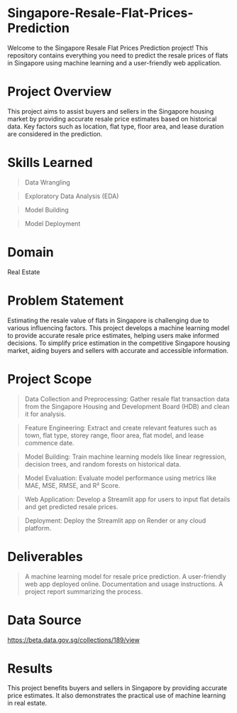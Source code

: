 # Singapore-Resale-Flat-Prices-Prediction
Welcome to the Singapore Resale Flat Prices Prediction project! This repository contains everything you need to predict the resale prices of flats in Singapore using machine learning and a user-friendly web application.

# Project Overview
This project aims to assist buyers and sellers in the Singapore housing market by providing accurate resale price estimates based on historical data. Key factors such as location, flat type, floor area, and lease duration are considered in the prediction.

# Skills Learned
> Data Wrangling

> Exploratory Data Analysis (EDA)

> Model Building

> Model Deployment

# Domain
Real Estate

# Problem Statement
Estimating the resale value of flats in Singapore is challenging due to various influencing factors. This project develops a machine learning model to provide accurate resale price estimates, helping users make informed decisions. To simplify price estimation in the competitive Singapore housing market, aiding buyers and sellers with accurate and accessible information.

# Project Scope
> Data Collection and Preprocessing: Gather resale flat transaction data from the Singapore Housing and Development Board (HDB) and clean it for analysis.

> Feature Engineering: Extract and create relevant features such as town, flat type, storey range, floor area, flat model, and lease commence date.

> Model Building: Train machine learning models like linear regression, decision trees, and random forests on historical data.

> Model Evaluation: Evaluate model performance using metrics like MAE, MSE, RMSE, and R² Score.

> Web Application: Develop a Streamlit app for users to input flat details and get predicted resale prices.

> Deployment: Deploy the Streamlit app on Render or any cloud platform.

# Deliverables
> A machine learning model for resale price prediction.
> A user-friendly web app deployed online.
> Documentation and usage instructions.
> A project report summarizing the process.

# Data Source
https://beta.data.gov.sg/collections/189/view

# Results
This project benefits buyers and sellers in Singapore by providing accurate price estimates. It also demonstrates the practical use of machine learning in real estate.
